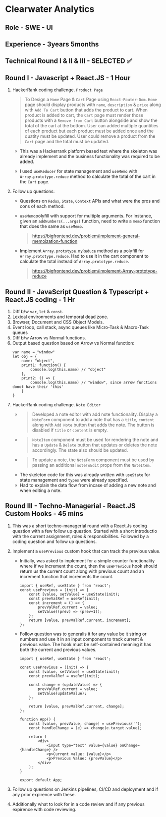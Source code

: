 # Clearwater Analytics

## Role - SWE - UI

## Experience - 3years 5months

## Technical Round I & II & III - SELECTED ✅

## Round I - Javascript + React.JS - 1 Hour

1.  HackerRank coding challenge. `Product Page`

    > To Design a `Home` Page & `Cart` Page using `React-Router-Dom`. `Home` page should display products with `name`, `description` & `price` along with `Add To Cart` button that adds the product to cart. When product is added to cart, the `Cart` page must render those products with a `Remove from Cart` button alongside and show the total of the cart at the bottom. User can added multiple quantities of each product but each product must be added once and the quatity must be updated. User could remove a product from the `Cart` page and the total must be updated.

    - This was a Hackerrank platform based test where the skeleton was already implement and the business functionality was required to be added.

    - I used `useReducer` for state management and `useMemo` with `Array.prototype.reduce` method to calculate the total of the cart in the `Cart` page.

1.  Follow up questions:

    - Questions on `Redux`, `State`, `Context` APIs and what were the pros and cons of each method.
    - `useMemo`polyfill with support for multiple arguments. For instance, given an `addNumbers(...args)` function, need to write a `memo` function that does the same as `useMemo`.

      > https://bigfrontend.dev/problem/implement-general-memoization-function

    - Implement `Array.prototype.myReduce` method as a polyfill for `Array.prototype.reduce`. Had to use it in the cart component to calculate the total instead of `Array.prototype.reduce`.
      > https://bigfrontend.dev/problem/implement-Array-prototype-reduce

## Round II - JavaScript Question & Typescript + React.JS coding - 1 Hr

1. Diff b/w `var`, `let` & `const`.
1. Lexical environments and temporal dead zone.
1. Browser, Document and CSS Object Models.
1. Event loop, call stack, async queues like Micro-Task & Macro-Task queues
1. Diff b/w Arrow vs Normal functions.
1. Output based question based on Arrow vs Normal function:
   ```
   var name = "window"
   let obj = {
       name: "object",
       print1: function() {
           console.log(this.name) // "object"
       },
       print2: () => {
           console.log(this.name) // "window", since arrow functions donot have their 'this'
       }
   }
   ```
1. HackerRank coding challenge. `Note Editor`
   - > Developed a note editor with add note functionality. Display a `NoteForm` component to add a note that has a `title`, `content` along with `Add Note` button that adds the note. The button is disabled if `title` or `content` is empty.
   - > `NoteItem` component must be used for rendering the note and has a `Update` & `Delete` button that updates or deletes the note accordingly. The state also should be updated.
   - > To update a note, the `NoteForm` component must be used by passing an additional `noteToEdit` props from the `NoteItem`.
   - The skeleton code for this was already written with `useState` for state management and `types` were already specified.
   - Had to explain the data flow from incase of adding a new note and when editing a note.

## Round III - Techno-Managerial - React.JS Custom Hooks - 45 mins

1. This was a short techno-managerial round with a React.Js coding question with a few follow up question. Started with a short introductio with the current assignment, roles & responsibilities. Followed by a coding question and follow up questions.

1. Implement a `usePrevious` custom hook that can track the previous value.

   - Initially, was asked to implement for a simple counter functionality where if we increment the count, then the `usePrevious` hook should return us the current count along with previous count and an increment function that increments the count.
     ```
     import { useRef, useState } from 'react';
     const usePrevious = (init) => {
         const [value, setValue] = useState(init);
         const prevValRef = useRef(init);
         const increment = () => {
             prevValRef.current = value;
             setValue((prev) => (prev+1));
         };
         return [value, prevValRef.current, increment];
     };
     ```
   - Follow question was to generalis it for any value be it string or numbers and use it in an input component to track current & previous value. The hook must be self-contained meaning it has both the current and previous values.

     ```
     import { useRef, useState } from 'react';

     const usePrevious = (init) => {
         const [value, setValue] = useState(init);
         const prevValRef = useRef(init);

         const change = (updateValue) => {
             prevValRef.current = value;
             setValue(updateValue);
         };

         return [value, prevValRef.current, change];
     };

     function App() {
         const [value, prevValue, change] = usePrevious('');
         const handleChange = (e) => change(e.target.value);

         return (
             <div>
                 <input type="text" value={value} onChange={handleChange} />
                 <p>Current value: {value}</p>
                 <p>Previous Value: {prevValue}</p>
             </div>
         );
     }

     export default App;

     ```

1. Follow up questions on Jenkins pipelines, CI/CD and deployment and if any prior expirence with these.
1. Additionally what to look for in a code review and if any previous expirence with code reviewing.

